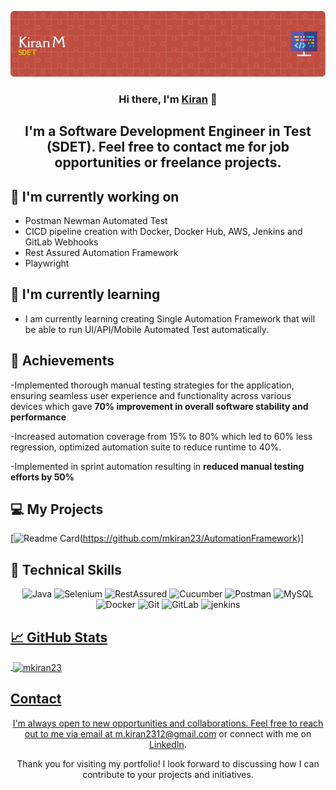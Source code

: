 <p align="center">
  <a href="https://www.linkedin.com/in/kiranm23/" target="_blank" rel="noreferrer">
    <img src="https://github.com/mkiran23/mkiran23.github.io/blob/main/github-header-image.png" alt="My banner">
  </a>
</p>

<h3 align="center">Hi there, I'm <a href="https://www.linkedin.com/in/kiranm23/" target="_blank" rel="noreferrer">Kiran</a> 👋</h3>

<h2 align="center">I'm a Software Development Engineer in Test (SDET). Feel free to contact me for job opportunities or freelance projects. </h2>


## 🔭 I'm currently working on

- Postman Newman Automated Test
- CICD pipeline creation with Docker, Docker Hub, AWS, Jenkins and GitLab Webhooks
- Rest Assured Automation Framework
- Playwright
  

## 🌱 I'm currently learning

- I am currently learning creating Single Automation Framework that will be able to run UI/API/Mobile Automated Test automatically.


## 🥇 Achievements

-Implemented thorough manual testing strategies for the application, ensuring
seamless user experience and functionality across various devices which gave
<b>70% improvement in overall software stability and performance</b>

-Increased automation coverage from 15% to 80% which led to 60% less regression, optimized automation suite to reduce runtime to 40%.

-Implemented in sprint automation
resulting in <b> reduced manual testing efforts by 50% </b>



## 💻 My Projects 

[![Readme Card](https://github-readme-stats.vercel.app/api/pin/?username=mkiran23&repo=AutomationFramework)(https://github.com/mkiran23/AutomationFramework)]

## 💼 Technical Skills

<p align="center">
  <img src="https://img.shields.io/badge/Java-007396?style=for-the-badge&logo=java&logoColor=white" alt="Java">
  <img src="https://img.shields.io/badge/Selenium-43B02A?style=for-the-badge&logo=selenium&logoColor=white" alt="Selenium">
  <img src="https://img.shields.io/badge/RestAssured-green" alt="RestAssured">
  <img src="https://img.shields.io/badge/Cucumber-green" alt="Cucumber">
  <img src="https://img.shields.io/badge/Postman-FF6C37?style=for-the-badge&logo=postman&logoColor=white" alt="Postman">
  <img src="https://img.shields.io/badge/MySQL-4479A1?style=for-the-badge&logo=mysql&logoColor=white" alt="MySQL">
  <img src="https://img.shields.io/badge/Docker-2496ED?style=for-the-badge&logo=docker&logoColor=white" alt="Docker">
  <img src="https://img.shields.io/badge/Git-F05032?style=for-the-badge&logo=git&logoColor=white" alt="Git">
  <img src="https://img.shields.io/badge/GitLab-FCA121?style=for-the-badge&logo=gitlab&logoColor=white" alt="GitLab">
  <img src="https://www.vectorlogo.zone/logos/jenkins/jenkins-icon.svg" alt="jenkins" width="40" height="40"/> </a> <a href="https://www.linux.org/" target="_blank" rel="noreferrer"> 
</p>

## 📈 GitHub Stats 

<p>&nbsp;<img align="center" src="https://github-readme-stats.vercel.app/api?username=mkiran23&show_icons=true&locale=en" alt="mkiran23" /></p>

## Contact

<p align="center">I'm always open to new opportunities and collaborations. Feel free to reach out to me via email at <a href="mailto:m.kiran2312@gmail.com">m.kiran2312@gmail.com</a> or connect with me on <a href="https://www.linkedin.com/in/kiranm23/">LinkedIn</a>.</p>

  <p align="center">
  <a href="https://www.linkedin.com/in/kiranm23/">
  </a>
 
</p>

<p align="center">Thank you for visiting my portfolio! I look forward to discussing how I can contribute to your projects and initiatives.</p>